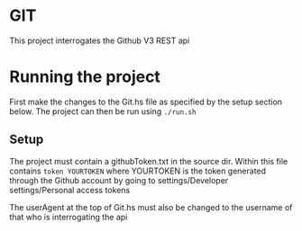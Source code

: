 # GIT
This project interrogates the Github V3 REST api

# Running the project
First make the changes to the Git.hs file as specified by the setup section below.
The project can then be run using `./run.sh`

## Setup
The project must contain a githubToken.txt in the source dir. Within this file
contains `token YOURTOKEN` where YOURTOKEN is the token generated through the
Github account by going to settings/Developer settings/Personal access tokens

The userAgent at the top of Git.hs must also be changed to the username of that
who is interrogating the api
